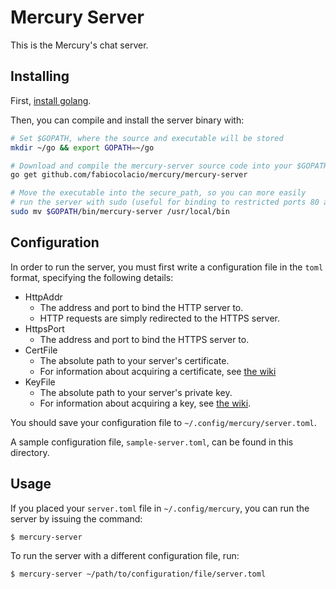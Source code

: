 # Mercury Server

This is the Mercury's chat server.

## Installing

First, [install golang](https://golang.org/dl/).

Then, you can compile and install the server binary with:

```sh
# Set $GOPATH, where the source and executable will be stored
mkdir ~/go && export GOPATH=~/go

# Download and compile the mercury-server source code into your $GOPATH
go get github.com/fabiocolacio/mercury/mercury-server

# Move the executable into the secure_path, so you can more easily
# run the server with sudo (useful for binding to restricted ports 80 and 443).
sudo mv $GOPATH/bin/mercury-server /usr/local/bin
```

## Configuration

In order to run the server, you must first write a configuration file in the ``toml`` format, specifying the following details:

* HttpAddr
  * The address and port to bind the HTTP server to.
  * HTTP requests are simply redirected to the HTTPS server.
* HttpsPort
  * The address and port to bind the HTTPS server to.
* CertFile
  * The absolute path to your server's certificate.
  * For information about acquiring a certificate, see [the wiki](https://github.com/fabiocolacio/Mercury/wiki/Acquiring-an-SSL-Certificate)
* KeyFile
  * The absolute path to your server's private key.
  * For information about acquiring a key, see [the wiki](https://github.com/fabiocolacio/Mercury/wiki/Acquiring-an-SSL-Certificate).

You should save your configuration file to ``~/.config/mercury/server.toml``.

A sample configuration file, ``sample-server.toml``, can be found in this directory.

## Usage

If you placed your ``server.toml`` file in ``~/.config/mercury``, you can run the server by issuing the command:

```
$ mercury-server
```

To run the server with a different configuration file, run:

```
$ mercury-server ~/path/to/configuration/file/server.toml
```
